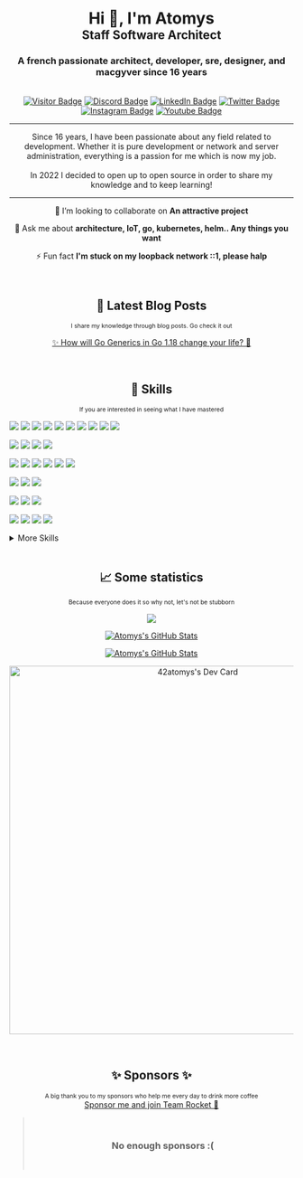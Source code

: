 <h1 align="center">
  <span>Hi 👋, I'm Atomys</span>
  <br/>
  <span style="font-size: 75%; font-weight: normal;"><b>Staff Software Architect</b></span>
</h1>

<h3 align="center">A french passionate architect, developer, sre, designer, and macgyver since 16 years</h3>
<p align="center"><br/><a href="https://github.com/42atomys"><img src="https://img.shields.io/badge/Profile%20Views-24k-informational?style=flat&amp;logo=github&amp;logoColor=white&amp;color=238636" alt="Visitor Badge"></a>
<a href="https://discord.gg/4P7vEVBYS4"><img src="https://img.shields.io/badge/Discord-Server-informational?style=flat&amp;logo=discord&amp;logoColor=white&amp;color=5865F2" alt="Discord Badge"></a>
<a href="https://www.linkedin.com/in/gdalmar/"><img src="https://img.shields.io/badge/LinkedIn-Profile-informational?style=flat&amp;logo=linkedin&amp;logoColor=white&amp;color=0D76A8" alt="LinkedIn Badge"></a>
<a href="https://twitter.com/42atomys"><img src="https://img.shields.io/badge/Twitter-Profile-informational?style=flat&amp;logo=twitter&amp;logoColor=white&amp;color=1CA2F1" alt="Twitter Badge"></a>
<a href="https://www.instagram.com/42atomys"><img src="https://img.shields.io/badge/instagram-Profile-informational?style=flat&amp;logo=instagram&amp;logoColor=white&amp;color=E1306C" alt="Instagram Badge"></a>
<a href="https://www.youtube.com/c/42atomys"><img src="https://img.shields.io/badge/Youtube-Profile-informational?style=flat&amp;logo=youtube&amp;logoColor=white&amp;color=FF0000" alt="Youtube Badge"></a></p>

----

<p align="center">
Since 16 years, I have been passionate about any field related to development. Whether it is pure development or network and server administration, everything is a passion for me which is now my job. <br/><br/>In 2022 I decided to open up to open source in order to share my knowledge and to keep learning!</p>

----

<p align="center">👯 I’m looking to collaborate on <b>An attractive project</b></p>

<p align="center">💬 Ask me about <b>architecture, IoT, go, kubernetes, helm.. Any things you want</b></p>

<p align="center">⚡ Fun fact <b>I'm stuck on my loopback network ::1, please halp</b></p>

<br/>
<h2 align="center">📩 Latest Blog Posts</h2>
<p align="center">
  <small style="font-size: 75%; font-weight: normal;">I share my knowledge through blog posts. Go check it out</small>
</p>

<!-- BLOG-POST-LIST:START --><p align="center"><a href="https://dev.to/42atomys/how-will-go-generics-in-go-118-change-your-life-2e5i">✨ How will Go Generics in Go 1.18 change your life? 💜</a></p><!-- BLOG-POST-LIST:END -->

<br/>
<h2 align="center">💼 Skills</h2>
<p align="center">
  <small style="font-size: 75%; font-weight: normal;">If you are interested in seeing what I have mastered</small>
</p>

![](https://img.shields.io/badge/Code-Golang-informational?style=flat&logo=go&logoColor=white&color=7F00FF)
![](https://img.shields.io/badge/Code-Javascript-informational?style=flat&logo=javascript&logoColor=white&color=7F00FF)
![](https://img.shields.io/badge/Code-Typescript-informational?style=flat&logo=typescript&logoColor=white&color=7F00FF)
![](https://img.shields.io/badge/Code-GraphQl-informational?style=flat&logo=GraphQl&logoColor=white&color=7F00FF)
![](https://img.shields.io/badge/Code-Java-informational?style=flat&logo=Java&logoColor=white&color=7F00FF)
![](https://img.shields.io/badge/Code-C-informational?style=flat&logo=c&logoColor=white&color=7F00FF)
![](https://img.shields.io/badge/Code-Python-informational?style=flat&logo=python&logoColor=white&color=7F00FF)
![](https://img.shields.io/badge/Code-Ruby-informational?style=flat&logo=ruby&logoColor=white&color=7F00FF)
![](https://img.shields.io/badge/Code-HTML5-informational?style=flat&logo=html5&logoColor=white&color=7F00FF)
![](https://img.shields.io/badge/Code-Markdown-informational?style=flat&logo=Markdown&logoColor=white&color=7F00FF)

![](https://img.shields.io/badge/Framework-NextJs-informational?style=flat&logo=nextdotjs&logoColor=white&color=7F00FF)
![](https://img.shields.io/badge/Framework-React-informational?style=flat&logo=react&logoColor=white&color=7F00FF)
![](https://img.shields.io/badge/Framework-Rails-informational?style=flat&logo=Rails&logoColor=white&color=7F00FF)
![](https://img.shields.io/badge/Framework-Django-informational?style=flat&logo=Django&logoColor=white&color=7F00FF)

![](https://img.shields.io/badge/Database-PostgreSQL-informational?style=flat&logo=postgresql&logoColor=white&color=7F00FF)
![](https://img.shields.io/badge/Database-Redis-informational?style=flat&logo=redis&logoColor=white&color=7F00FF)
![](https://img.shields.io/badge/Database-MongoDB-informational?style=flat&logo=MongoDB&logoColor=white&color=7F00FF)
![](https://img.shields.io/badge/Database-sqlite3-informational?style=flat&logo=sqlite&logoColor=white&color=7F00FF)
![](https://img.shields.io/badge/Database-MySQL-informational?style=flat&logo=MySQL&logoColor=white&color=7F00FF)
![](https://img.shields.io/badge/Database-ElasticSearch-informational?style=flat&logo=elasticsearch&logoColor=white&color=7F00FF)

![](https://img.shields.io/badge/OS-Debian-informational?style=flat&logo=Debian&logoColor=white&color=7F00FF)
![](https://img.shields.io/badge/OS-Ubuntu-informational?style=flat&logo=Ubuntu&logoColor=white&color=7F00FF)
![](https://img.shields.io/badge/OS-Alpine-informational?style=flat&logo=alpinelinux&logoColor=white&color=7F00FF)

![](https://img.shields.io/badge/Cloud-aws-informational?style=flat&logo=amazonaws&logoColor=white&color=7F00FF)
![](https://img.shields.io/badge/Cloud-GCP-informational?style=flat&logo=googlecloud&logoColor=white&color=7F00FF)
![](https://img.shields.io/badge/Cloud-Azure-informational?style=flat&logo=microsoftazure&logoColor=white&color=7F00FF)

![](https://img.shields.io/badge/Tools-Kubernetes-informational?style=flat&logo=kubernetes&logoColor=white&color=7F00FF)
![](https://img.shields.io/badge/Tools-Helm-informational?style=flat&logo=helm&logoColor=white&color=7F00FF)
![](https://img.shields.io/badge/Tools-Docker-informational?style=flat&logo=docker&logoColor=white&color=7F00FF)
![](https://img.shields.io/badge/Tools-NGINX-informational?style=flat&logo=nginx&logoColor=white&color=7F00FF)

<details>
<summary>More Skills</summary>

![](https://img.shields.io/badge/CI-Actions-informational?style=flat&logo=github-actions&logoColor=white&color=7F00FF)
![](https://img.shields.io/badge/CI-GitlabCI-informational?style=flat&logo=gitlab&logoColor=white&color=7F00FF)

![](https://img.shields.io/badge/Git-GitHub-informational?style=flat&logo=GitHub&logoColor=white&color=7F00FF)
![](https://img.shields.io/badge/Git-GitLab-informational?style=flat&logo=GitLab&logoColor=white&color=7F00FF)

![](https://img.shields.io/badge/Tools-GIT-informational?style=flat&logo=git&logoColor=white&color=7F00FF)
![](https://img.shields.io/badge/Tools-Apollo-informational?style=flat&logo=apollographql&logoColor=white&color=7F00FF)
![](https://img.shields.io/badge/Tools-Postman-informational?style=flat&logo=Postman&logoColor=white&color=7F00FF)
![](https://img.shields.io/badge/Tools-Swagger-informational?style=flat&logo=swagger&logoColor=white&color=7F00FF)
![](https://img.shields.io/badge/Tools-VSCode-informational?style=flat&logo=visualstudiocode&logoColor=white&color=7F00FF)
![](https://img.shields.io/badge/Tools-LetsEncrypt-informational?style=flat&logo=LetsEncrypt&logoColor=white&color=7F00FF)
![](https://img.shields.io/badge/Tools-Kibana-informational?style=flat&logo=Kibana&logoColor=white&color=7F00FF)
![](https://img.shields.io/badge/Tools-Ansible-informational?style=flat&logo=Ansible&logoColor=white&color=7F00FF)
![](https://img.shields.io/badge/Tools-Grafana-informational?style=flat&logo=Grafana&logoColor=white&color=7F00FF)
![](https://img.shields.io/badge/Tools-Sentry-informational?style=flat&logo=Sentry&logoColor=white&color=7F00FF)
![](https://img.shields.io/badge/Tools-Logstash-informational?style=flat&logo=Logstash&logoColor=white&color=7F00FF)
![](https://img.shields.io/badge/Tools-Traefik-informational?style=flat&logo=traefikmesh&logoColor=white&color=7F00FF)
![](https://img.shields.io/badge/Tools-Slack-informational?style=flat&logo=Slack&logoColor=white&color=7F00FF)
![](https://img.shields.io/badge/Tools-Discord-informational?style=flat&logo=Discord&logoColor=white&color=7F00FF)
![](https://img.shields.io/badge/Tools-Confluence-informational?style=flat&logo=Confluence&logoColor=white&color=7F00FF)
![](https://img.shields.io/badge/Tools-AffinityDesigner-informational?style=flat&logo=affinitydesigner&logoColor=white&color=7F00FF)
![](https://img.shields.io/badge/Tools-Photoshop-informational?style=flat&logo=Adobe-Photoshop&logoColor=white&color=7F00FF)
![](https://img.shields.io/badge/Tools-Illustrator-informational?style=flat&logo=Adobe-Illustrator&logoColor=white&color=7F00FF)
![](https://img.shields.io/badge/Tools-AdobeXD-informational?style=flat&logo=Adobe-XD&logoColor=white&color=7F00FF)

![](https://img.shields.io/badge/Style-Tailwind-informational?style=flat&logo=Tailwind-CSS&logoColor=white&color=7F00FF)
![](https://img.shields.io/badge/Style-CSS-informational?style=flat&logo=css3&logoColor=white&color=7F00FF)
![](https://img.shields.io/badge/Style-Sass-informational?style=flat&logo=Sass&logoColor=white&color=7F00FF)
</details>

<br/>
<h2 align="center">📈 Some statistics</h2>
<p align="center">
  <small style="font-size: 75%; font-weight: normal;">Because everyone does it so why not, let's not be stubborn</small>
</p>


<p align="center">
  <a href="https://github.com/42atomys">
    <img style="margin-left:0.5rem; margin-right:0.5rem" src="https://github-readme-stats.vercel.app/api?username=42atomys&show_icons=true&theme=shades-of-purple&hide_border=true" />
  </a>
</p>
<p align="center">
  <a href="https://github.com/42atomys">
    <img style="margin-left:0.5rem; margin-right:0.5rem" src="https://github-readme-streak-stats.herokuapp.com?user=42atomys&theme=shades-of-purple&hide_border=true&date_format=j%20M%5B%20Y%5D" alt="Atomys's GitHub Stats" />
  </a>
</p>
<p align="center">
  <a href="https://github.com/42atomys">
    <img style="margin-left:0.5rem; margin-right:0.5rem" src="https://github-readme-stats.vercel.app/api/top-langs?username=42atomys&show_icons=true&layout=compact&theme=shades-of-purple&hide_border=true" alt="Atomys's GitHub Stats" />
  </a>
</p>
<p align="center">
  <a href="https://app.daily.dev/42atomys">
    <img src="https://api.daily.dev/devcards/v2/HbxciYgv7FXyFBv7fBaiI.png?r=w89&type=wide" width="652" alt="42atomys's Dev Card"/>
  </a>
</p>
<br/>
<h2 align="center">✨ Sponsors ✨</h2>
<p align="center">
  <small style="font-size: 75%; font-weight: normal;">A big thank you to my sponsors who help me every day to drink more coffee</small>
  <br/>
  <a href="https://github.com/sponsors/42Atomys">Sponsor me and join Team Rocket 🚀</a>
</p>

<blockquote align="center">
<br/>

###  No enough sponsors :(

<br/>
</blockquote>

